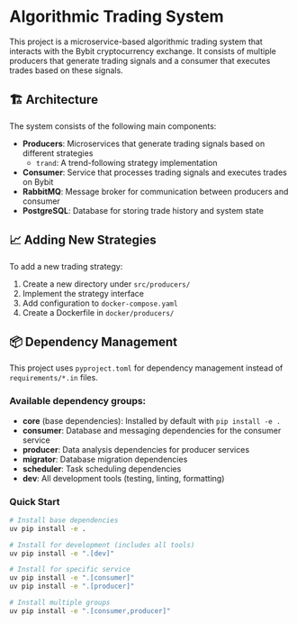# Algorithmic Trading System

This project is a microservice-based algorithmic trading system that interacts with the Bybit cryptocurrency exchange. It consists of multiple producers that generate trading signals and a consumer that executes trades based on these signals.

## 🏗️ Architecture

The system consists of the following main components:

- **Producers**: Microservices that generate trading signals based on different strategies
  - `trand`: A trend-following strategy implementation
- **Consumer**: Service that processes trading signals and executes trades on Bybit
- **RabbitMQ**: Message broker for communication between producers and consumer
- **PostgreSQL**: Database for storing trade history and system state


## 📈 Adding New Strategies

To add a new trading strategy:

1. Create a new directory under `src/producers/`
2. Implement the strategy interface
3. Add configuration to `docker-compose.yaml`
4. Create a Dockerfile in `docker/producers/`

## 📦 Dependency Management

This project uses `pyproject.toml` for dependency management instead of `requirements/*.in` files.

### Available dependency groups:

- **core** (base dependencies): Installed by default with `pip install -e .`
- **consumer**: Database and messaging dependencies for the consumer service
- **producer**: Data analysis dependencies for producer services
- **migrator**: Database migration dependencies
- **scheduler**: Task scheduling dependencies
- **dev**: All development tools (testing, linting, formatting)

### Quick Start

```bash
# Install base dependencies
uv pip install -e .

# Install for development (includes all tools)
uv pip install -e ".[dev]"

# Install for specific service
uv pip install -e ".[consumer]"
uv pip install -e ".[producer]"

# Install multiple groups
uv pip install -e ".[consumer,producer]"
```
